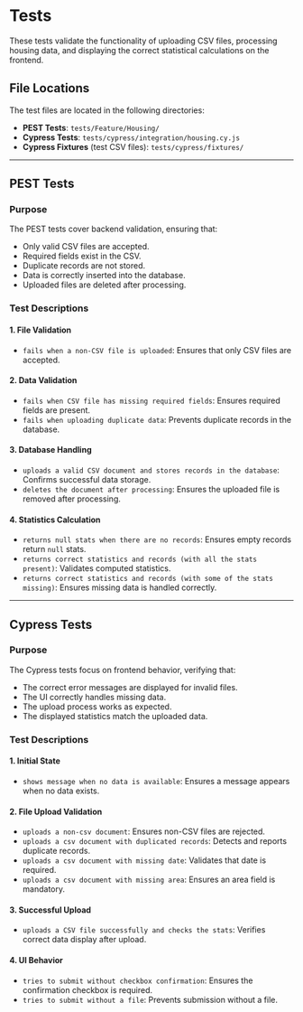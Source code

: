 # Tests

These tests validate the functionality of uploading CSV files, processing housing data, and displaying the correct
statistical calculations on the frontend.

## File Locations

The test files are located in the following directories:

- **PEST Tests**: `tests/Feature/Housing/`
- **Cypress Tests**: `tests/cypress/integration/housing.cy.js`
- **Cypress Fixtures** (test CSV files): `tests/cypress/fixtures/`

---

## PEST Tests

### Purpose

The PEST tests cover backend validation, ensuring that:

- Only valid CSV files are accepted.
- Required fields exist in the CSV.
- Duplicate records are not stored.
- Data is correctly inserted into the database.
- Uploaded files are deleted after processing.

### Test Descriptions

#### **1. File Validation**

- `fails when a non-CSV file is uploaded`: Ensures that only CSV files are accepted.

#### **2. Data Validation**

- `fails when CSV file has missing required fields`: Ensures required fields are present.
- `fails when uploading duplicate data`: Prevents duplicate records in the database.

#### **3. Database Handling**

- `uploads a valid CSV document and stores records in the database`: Confirms successful data storage.
- `deletes the document after processing`: Ensures the uploaded file is removed after processing.

#### **4. Statistics Calculation**

- `returns null stats when there are no records`: Ensures empty records return `null` stats.
- `returns correct statistics and records (with all the stats present)`: Validates computed statistics.
- `returns correct statistics and records (with some of the stats missing)`: Ensures missing data is handled correctly.

---

## Cypress Tests

### Purpose

The Cypress tests focus on frontend behavior, verifying that:

- The correct error messages are displayed for invalid files.
- The UI correctly handles missing data.
- The upload process works as expected.
- The displayed statistics match the uploaded data.

### Test Descriptions

#### **1. Initial State**

- `shows message when no data is available`: Ensures a message appears when no data exists.

#### **2. File Upload Validation**

- `uploads a non-csv document`: Ensures non-CSV files are rejected.
- `uploads a csv document with duplicated records`: Detects and reports duplicate records.
- `uploads a csv document with missing date`: Validates that date is required.
- `uploads a csv document with missing area`: Ensures an area field is mandatory.

#### **3. Successful Upload**

- `uploads a CSV file successfully and checks the stats`: Verifies correct data display after upload.

#### **4. UI Behavior**

- `tries to submit without checkbox confirmation`: Ensures the confirmation checkbox is required.
- `tries to submit without a file`: Prevents submission without a file.
